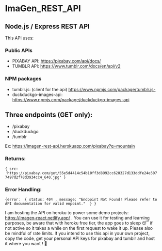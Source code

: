 # ImaGen_REST_API

## Node.js / Express REST API
This API uses: 
### Public APIs
- PIXABAY API: https://pixabay.com/api/docs/
- TUMBLR API: https://www.tumblr.com/docs/en/api/v2

### NPM packages
- tumblr.js: (client for the api) https://www.npmjs.com/package/tumblr.js- 
- duckduckgo-images-api: https://www.npmjs.com/package/duckduckgo-images-api

## Three endpoints (GET only):
 - /pixabay
 - /duckduckgo
 - /tumblr
 
Ex: https://imagen-rest-api.herokuapp.com/pixabay?q=mountain

### Returns:
`
{ src: 'https://pixabay.com/get/55e5d4414c54b10ff3d8992cc620327d133ddfe24e5077497d2f78d3934cc4_640.jpg' }
`
### Error Handling:
`{error: 
	{
		status: 404 ,
		message: "Endpoint Not Found! Please refer to API documentation for valid enpoint." 
	}
}
`

I am hosting the API on heroku to power some demo projects: https://imagen-react.netlify.app/ .
You can use it for testing and learning purposes, be aware that with heroku free tier, the app goes to sleep :sleeping: if not active so it takes a while on the first request to wake it up. 
Please also be mindful of rate limits. 
If you intend to use this api in your own project, copy the code, get your personal API keys for pixabay and tumblr and host it where you want !  :cowboy_hat_face: 	
